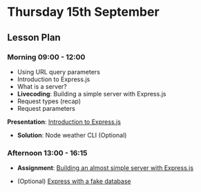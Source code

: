 # Thursday 15th September

## Lesson Plan

### Morning 09:00 - 12:00

+ Using URL query parameters
+ Introduction to Express.js
+ What is a server?
+ **Livecoding**: Building a simple server with Express.js
+ Request types (recap)
+ Request parameters

**Presentation**: [Introduction to Express.js](https://docs.google.com/presentation/d/1kpgOb-FBKFf0cmJdhsztj31N-x6iQ1BFG_FFA18CAU4/edit?usp=sharing)

+ **Solution**: Node weather CLI (Optional)

### Afternoon 13:00 - 16:15

+ **Assignment**: [Building an almost simple server with Express.js](https://github.com/FrancoSpeziali/express-almost-simple-server)

+  (Optional) [Express with a fake database](https://github.com/FrancoSpeziali/express-with-fake-database)
